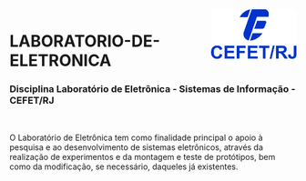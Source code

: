 <img src="cefet-logo1.png" align="right" width="150">

# LABORATORIO-DE-ELETRONICA

<h3>Disciplina Laboratório de Eletrônica - Sistemas de Informação - CEFET/RJ</h3>
<br>

O Laboratório de Eletrônica tem como finalidade principal o apoio à pesquisa e ao desenvolvimento de sistemas eletrônicos, através da realização de experimentos e da montagem e teste de protótipos, bem como da modificação, se necessário, daqueles já existentes.